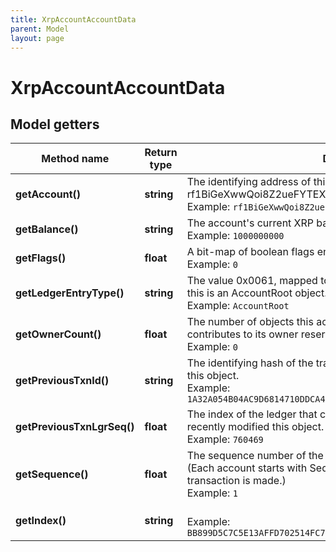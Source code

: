 ```yaml
---
title: XrpAccountAccountData
parent: Model
layout: page
---
```


# XrpAccountAccountData

## Model getters

Method name | Return type | Description | Notes
------------ | ------------- | ------------- | -------------
**getAccount()** | **string** | The identifying address of this account, such as rf1BiGeXwwQoi8Z2ueFYTEXSwuJYfV2Jpn. <br>Example: `rf1BiGeXwwQoi8Z2ueFYTEXSwuJYfV2Jpn` | [optional]
**getBalance()** | **string** | The account's current XRP balance in drops, represented as a string. <br>Example: `1000000000` | [optional]
**getFlags()** | **float** | A bit-map of boolean flags enabled for this account. <br>Example: `0` | [optional]
**getLedgerEntryType()** | **string** | The value 0x0061, mapped to the string AccountRoot, indicates that this is an AccountRoot object. <br>Example: `AccountRoot` | [optional]
**getOwnerCount()** | **float** | The number of objects this account owns in the ledger, which contributes to its owner reserve. <br>Example: `0` | [optional]
**getPreviousTxnId()** | **string** | The identifying hash of the transaction that most recently modified this object. <br>Example: `1A32A054B04AC9D6814710DDCA416E72C4CD2D78D6C3DFC06CC9369CC4F6B250` | [optional]
**getPreviousTxnLgrSeq()** | **float** | The index of the ledger that contains the transaction that most recently modified this object. <br>Example: `760469` | [optional]
**getSequence()** | **float** | The sequence number of the next valid transaction for this account. (Each account starts with Sequence = 1 and increases each time a transaction is made.) <br>Example: `1` | [optional]
**getIndex()** | **string** |  <br>Example: `BB899D5C7C5E13AFFD702514FC78BE59313AC72AF02A3FC94E5F54F05EB2E20D` | [optional]

